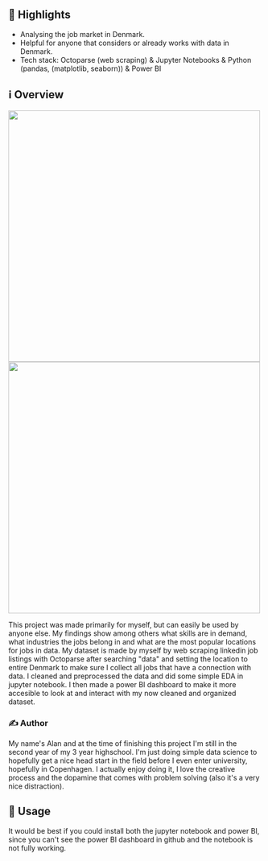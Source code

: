 ## 🌟 Highlights
- Analysing the job market in Denmark.
- Helpful for anyone that considers or already works with data in Denmark.
- Tech stack: Octoparse (web scraping) & Jupyter Notebooks & Python (pandas, (matplotlib, seaborn)) & Power BI 


## ℹ️ Overview
<img src="https://github.com/user-attachments/assets/3ed49e40-0c44-4bf1-b89f-0b9d26a84e35" width="500"/>
<img src="https://github.com/user-attachments/assets/8542a793-66da-40b0-b5a5-7da3b90d37b1" width="500"/>


This project was made primarily for myself, but can easily be used by anyone else. My findings show among others what skills are in demand, what industries the jobs belong in and what are the most popular locations for jobs in data. My dataset is made by myself by web scraping linkedin job listings with Octoparse after searching "data" and setting the location to entire Denmark to make sure I collect all jobs that have a connection with data. I cleaned and preprocessed the data and did some simple EDA in jupyter notebook. I then made a power BI dashboard to make it more accesible to look at and interact with my now cleaned and organized dataset. 


### ✍️ Author

My name's Alan and at the time of finishing this project I'm still in the second year of my 3 year highschool. I'm just doing simple data science to hopefully get a nice head start in the field before I even enter university, hopefully in Copenhagen. I actually enjoy doing it, I love the creative process and the dopamine that comes with problem solving (also it's a very nice distraction).


## 🚀 Usage

It would be best if you could install both the jupyter notebook and power BI, since you can't see the power BI dashboard in github and the notebook is not fully working. 
